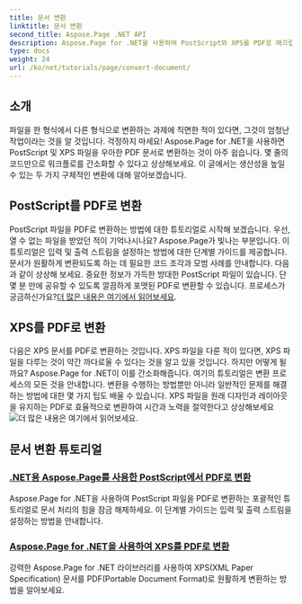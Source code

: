 ```yaml
---
title: 문서 변환
linktitle: 문서 변환
second_title: Aspose.Page .NET API
description: Aspose.Page for .NET을 사용하여 PostScript와 XPS를 PDF로 매끄럽게 변환하는 방법을 알아보세요. 자세한 튜토리얼을 따라 쉬운 문서 처리를 하세요.
type: docs
weight: 24
url: /ko/net/tutorials/page/convert-document/
---
```

## 소개

파일을 한 형식에서 다른 형식으로 변환하는 과제에 직면한 적이 있다면, 그것이 엄청난 작업이라는 것을 알 것입니다. 걱정하지 마세요! Aspose.Page for .NET을 사용하면 PostScript 및 XPS 파일을 우아한 PDF 문서로 변환하는 것이 아주 쉽습니다. 몇 줄의 코드만으로 워크플로를 간소화할 수 있다고 상상해보세요. 이 글에서는 생산성을 높일 수 있는 두 가지 구체적인 변환에 대해 알아보겠습니다.

## PostScript를 PDF로 변환

PostScript 파일을 PDF로 변환하는 방법에 대한 튜토리얼로 시작해 보겠습니다. 우선, 열 수 없는 파일을 받았던 적이 기억나시나요? Aspose.Page가 빛나는 부분입니다. 이 튜토리얼은 입력 및 출력 스트림을 설정하는 방법에 대한 단계별 가이드를 제공합니다. 문서가 원활하게 변환되도록 하는 데 필요한 코드 조각과 모범 사례를 안내합니다. 다음과 같이 상상해 보세요. 중요한 정보가 가득한 방대한 PostScript 파일이 있습니다. 단 몇 분 만에 공유할 수 있도록 깔끔하게 포맷된 PDF로 변환할 수 있습니다. 프로세스가 궁금하신가요?[더 많은 내용은 여기에서 읽어보세요](./postscript-to-pdf-conversion/).

## XPS를 PDF로 변환

다음은 XPS 문서를 PDF로 변환하는 것입니다. XPS 파일을 다룬 적이 있다면, XPS 파일을 다루는 것이 약간 까다로울 수 있다는 것을 알고 있을 것입니다. 하지만 어떻게 될까요? Aspose.Page for .NET이 이를 간소화해줍니다. 여기의 튜토리얼은 변환 프로세스의 모든 것을 안내합니다. 변환을 수행하는 방법뿐만 아니라 일반적인 문제를 해결하는 방법에 대한 몇 가지 팁도 배울 수 있습니다. XPS 파일을 원래 디자인과 레이아웃을 유지하는 PDF로 효율적으로 변환하여 시간과 노력을 절약한다고 상상해보세요![더 많은 내용은 여기에서 읽어보세요](./converting-xps-to-pdf/).

## 문서 변환 튜토리얼
### [.NET용 Aspose.Page를 사용한 PostScript에서 PDF로 변환](./postscript-to-pdf-conversion/)
Aspose.Page for .NET을 사용하여 PostScript 파일을 PDF로 변환하는 포괄적인 튜토리얼로 문서 처리의 힘을 잠금 해제하세요. 이 단계별 가이드는 입력 및 출력 스트림을 설정하는 방법을 안내합니다.
### [Aspose.Page for .NET을 사용하여 XPS를 PDF로 변환](./converting-xps-to-pdf/)
강력한 Aspose.Page for .NET 라이브러리를 사용하여 XPS(XML Paper Specification) 문서를 PDF(Portable Document Format)로 원활하게 변환하는 방법을 알아보세요.